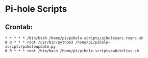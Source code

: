 # Pi-hole Scripts

## Crontab:
```
* * * * * /bin/bash /home/pi/pihole-scripts/piholesync.rsync.sh
0 0 * * * root /usr/bin/python3 /home/pi/pihole-scripts/piholeupdate.py
0 0 * * * root /bin/bash /home/pi/pihole-scripts/whitelist.sh
```
